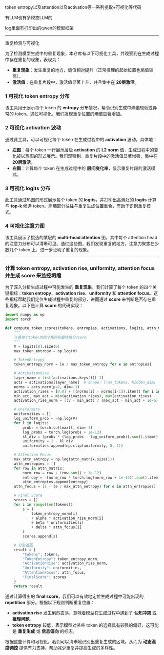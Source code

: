 token entropy以及attention以及activation等一系列提取+可视化等代码

有LLM也有多模态LLM的

log里面有打印出的qwen的模型框架

---

重复检测与可视化

为了检测模型生成中的重复现象，本仓库有以下可视化工具，并观察到在生成过程中存在重复的现象，表现为：

* **重复现象**：发生重复的地方，熵值相对提升（正常推理的起始位置也熵值较高），
* **激活值**：在重复片段中，激活值显著上升，并且集中在 **20层激活**。

### 1 可视化 token entropy 分布 

该工具用于展示每个 token 的 **entropy** 分布情况，帮助识别生成中熵值较低或异常的 token。通过可视化，我们发现重复位置的熵值显著增加。


### 2 可视化 activation 波动 

通过此工具，可以可视化每个 token 在生成过程中的 **activation** 波动。具体地：

* **左图**：每个 token 一行展示层级 **activation** 的 **L2 norm** 值，生成过程中的变化被以热图的形式展示。我们观察到，重复片段中的激活值显著增强，集中在 **20层激活**。
* **右图**：计算每个 token 在生成过程中的 **层间变化率**，显示重复片段的激活模式。


### 3 可视化 logits 分布

此工具通过热图的形式展示每个 token 的 **logits**，并打印出高熵处的 **logits** 计算与 **top-k** 候选 token。高熵部分往往与重复生成位置重合，有助于识别重复模式。


### 4 可视化注意力图 

该工具展示了挑选的某层的 **multi-head attention** 图，其中每个 attention head 的注意力分布可以清晰可见。通过这些图，我们发现重复的地方，注意力聚焦在少数几个 token 上，进一步证明了重复的现象。

---

### 计算 **token entropy**, **activation rise**, **uniformity**, **attention focus** 并生成 **score** 来监控坍缩

为了深入分析生成过程中可能发生的 **重复现象**，我们计算了每个 token 的四个关键指标：**token entropy**、**activation rise**、**uniformity** 和 **attention focus**。这些指标帮助我们定位生成过程中重复的部分，进而通过 **score** 来判断是否存在重复现象。以下是计算 **score** 的代码实现：

```python
import numpy as np
import torch

def compute_token_scores(tokens, entropies, activations, logits, attn_matrix, alpha=1.0, beta=1.0, delta=1.0):
    """
    计算每个token的四个指标和最终组合score
    """
    V = logits[0].size(0)
    max_token_entropy = np.log(V)

    # TokenEntropy
    token_entropy_norm = [e / max_token_entropy for e in entropies]

    # ActivationRise
    layer_name = list(activations.keys())[-1]
    acts = activations[layer_name]  # shape: [num_tokens, hidden_dim]
    norms = acts.norm(p=2, dim=-1)
    activation_rises = [0.0] + [(norms[i] - norms[i-1]).item() for i in range(1, len(norms))]
    min_act, max_act = min(activation_rises), max(activation_rises)
    activation_rise_norm = [(v - min_act) / (max_act - min_act + 1e-6) for v in activation_rises]

    # Uniformity
    uniformities = []
    log_uniform_prob = -np.log(V)
    for l in logits:
        probs = torch.softmax(l, dim=-1)
        log_probs = torch.log(probs + 1e-12)
        kl_div = (probs * (log_probs - log_uniform_prob)).sum().item()
        uniformity = 1 - kl_div
        uniformities.append(np.clip(uniformity, 0, 1))

    # Attention Focus
    max_attn_entropy = np.log(attn_matrix.size(1))
    attn_entropies = []
    for row in attn_matrix:
        norm_row = row / (row.sum() + 1e-12)
        entropy = -(norm_row * torch.log(norm_row + 1e-12)).sum().item()
        attn_entropies.append(entropy)
    attn_focus = [1 - (e / max_attn_entropy) for e in attn_entropies]

    # Final Score
    scores = []
    for i in range(len(tokens)):
        s = (
            token_entropy_norm[i]
            + alpha * activation_rise_norm[i]
            + beta * uniformities[i]
            + delta * attn_focus[i]
        )
        scores.append(s)

    # 打包返回
    result = {
        "tokens": tokens,
        "TokenEntropy": token_entropy_norm,
        "ActivationRise": activation_rise_norm,
        "Uniformity": uniformities,
        "AttentionFocus": attn_focus,
        "FinalScore": scores
    }
    return result
```

通过计算得出的 **final score**，我们可以有效地定位生成过程中可能出现的 **repetition** 部分。根据以下规则判断重复位置：

* **activation rise** 发生剧烈震荡，意味着模型在生成过程中遇到了 **认知冲突** 或 **推理问题**。
* **token entropy** 较低，表示模型对某些 token 的选择具有较强的偏好，这可能是 **重复生成** 或 **信息偏向** 的标志。

根据这些计算和可视化，我们可以清晰地识别出重复生成的区域，从而为 **动态温度调控** 提供有力支持，帮助减少重复并提高生成的多样性。
